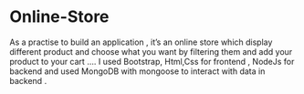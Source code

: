 ﻿# Online-Store
 As a practise to build an application , it’s an online store which display different product and choose what you want by filtering them and add your product to your cart …. 
 I used Bootstrap, Html,Css for frontend , NodeJs for backend and used MongoDB with mongoose to interact with data in backend .
